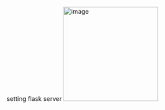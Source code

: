 <br>
setting flask server
<img width="218" alt="image" src="https://user-images.githubusercontent.com/57039610/151362517-a956c55e-58c4-4485-9e81-f909a327230e.png">
